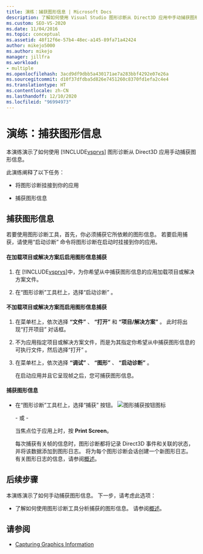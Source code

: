 ```yaml
---
title: 演练：捕获图形信息 | Microsoft Docs
description: 了解如何使用 Visual Studio 图形诊断从 Direct3D 应用中手动捕获图形信息。
ms.custom: SEO-VS-2020
ms.date: 11/04/2016
ms.topic: conceptual
ms.assetid: 48f12f6e-57b4-48ec-a145-89fa71a42424
author: mikejo5000
ms.author: mikejo
manager: jillfra
ms.workload:
- multiple
ms.openlocfilehash: 3acd9df9dbb5a430171ae7a283bbf4292e07e26a
ms.sourcegitcommit: d10f37dfdba5d826e7451260c8370fd1efa2c4e4
ms.translationtype: HT
ms.contentlocale: zh-CN
ms.lasthandoff: 12/10/2020
ms.locfileid: "96994973"
---
```

# <a name="walkthrough-capturing-graphics-information"></a>演练：捕获图形信息
本演练演示了如何使用 [!INCLUDE[vsprvs](../../code-quality/includes/vsprvs_md.md)] 图形诊断从 Direct3D 应用手动捕获图形信息。

 此演练阐释了以下任务：

- 将图形诊断挂接到你的应用

- 捕获图形信息

## <a name="capturing-graphics-information"></a>捕获图形信息
 若要使用图形诊断工具，首先，你必须捕获它所依赖的图形信息。 若要启用捕获，请使用“启动诊断”  命令将图形诊断在启动时挂接到你的应用。

#### <a name="to-enable-the-capture-of-graphics-information-after-a-project-or-solution-is-loaded"></a>在加载项目或解决方案后启用图形信息捕获

1. 在 [!INCLUDE[vsprvs](../../code-quality/includes/vsprvs_md.md)]中，为你希望从中捕获图形信息的应用加载项目或解决方案文件。

2. 在“图形诊断”工具栏上，选择“启动诊断” 。

#### <a name="to-enable-the-capture-of-graphics-information-without-loading-a-project-or-solution"></a>不加载项目或解决方案而启用图形信息捕获

1. 在菜单栏上，依次选择 **“文件”** 、 **“打开”** 和 **“项目/解决方案”** 。 此时将出现“打开项目”  对话框。

2. 不为应用指定项目或解决方案文件，而是为其指定你希望从中捕获图形信息的可执行文件，然后选择“打开” 。

3. 在菜单栏上，依次选择 **“调试”** 、 **“图形”** 、 **“启动诊断”** 。

   在启动应用并且它呈现帧之后，您可捕获图形信息。

#### <a name="to-capture-graphics-information"></a>捕获图形信息

- 在“图形诊断”工具栏上，选择“捕获”  按钮。 ![图形捕获按钮图标](media/debuggingdirectxgraphics.png "DebuggingDirectXGraphics")

   \- 或 -

   当焦点位于应用上时，按 **Print Screen**。

  每次捕获有关帧的信息时，图形诊断都将记录 Direct3D 事件和关联的状态，并将该数据添加到图形日志。 将为每个图形诊断会话创建一个新图形日志。 有关图形日志的信息，请参阅[概述](overview-of-visual-studio-graphics-diagnostics.md)。

## <a name="next-steps"></a>后续步骤
 本演练演示了如何手动捕获图形信息。 下一步，请考虑此选项：

- 了解如何使用图形诊断工具分析捕获的图形信息。 请参阅[概述](overview-of-visual-studio-graphics-diagnostics.md)。

## <a name="see-also"></a>请参阅
- [Capturing Graphics Information](capturing-graphics-information.md)